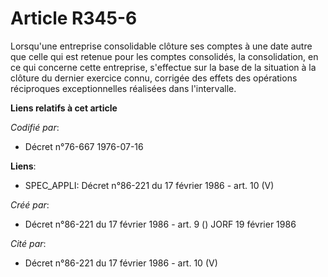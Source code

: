 # Article R345-6

Lorsqu'une entreprise consolidable clôture ses comptes à une date autre que celle qui est retenue pour les comptes
consolidés, la consolidation, en ce qui concerne cette entreprise, s'effectue sur la base de la situation à la clôture du
dernier exercice connu, corrigée des effets des opérations réciproques exceptionnelles réalisées dans l'intervalle.

**Liens relatifs à cet article**

_Codifié par_:

  - Décret n°76-667 1976-07-16

**Liens**:

  - SPEC_APPLI: Décret n°86-221 du 17 février 1986 - art. 10 (V)

_Créé par_:

  - Décret n°86-221 du 17 février 1986 - art. 9 () JORF 19 février 1986

_Cité par_:

  - Décret n°86-221 du 17 février 1986 - art. 10 (V)
